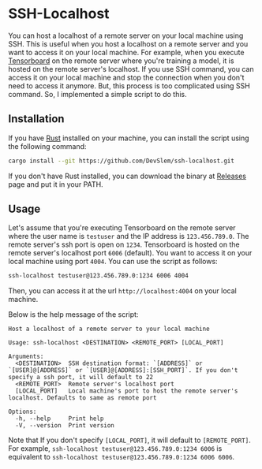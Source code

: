 # SSH-Localhost

You can host a localhost of a remote server on your local machine using SSH. This is useful when you host a localhost on a remote server and you want to access it on your local machine. For example, when you execute [Tensorboard](https://www.tensorflow.org/tensorboard) on the remote server where you're training a model, it is hosted on the remote server's localhost. If you use SSH command, you can access it on your local machine and stop the connection when you don't need to access it anymore. But, this process is too complicated using SSH command. So, I implemented a simple script to do this.

## Installation

If you have [Rust](https://www.rust-lang.org/) installed on your machine, you can install the script using the following command:

```bash
cargo install --git https://github.com/DevSlem/ssh-localhost.git
```

If you don't have Rust installed, you can download the binary at [Releases](https://github.com/DevSlem/ssh-localhost/releases) page and put it in your PATH.

## Usage

Let's assume that you're executing Tensorboard on the remote server where the user name is `testuser` and the IP address is `123.456.789.0`. The remote server's ssh port is open on `1234`. Tensorboard is hosted on the remote server's localhost port `6006` (default). You want to access it on your local machine using port `4004`. You can use the script as follows:

```bash
ssh-localhost testuser@123.456.789.0:1234 6006 4004
```

Then, you can access it at the url `http://localhost:4004` on your local machine.

Below is the help message of the script:

```
Host a localhost of a remote server to your local machine

Usage: ssh-localhost <DESTINATION> <REMOTE_PORT> [LOCAL_PORT]

Arguments:
  <DESTINATION>  SSH destination format: `[ADDRESS]` or `[USER]@[ADDRESS]` or `[USER]@[ADDRESS]:[SSH_PORT]`. If you don't specify a ssh port, it will default to 22
  <REMOTE_PORT>  Remote server's localhost port
  [LOCAL_PORT]   Local machine's port to host the remote server's localhost. Defaults to same as remote port

Options:
  -h, --help     Print help
  -V, --version  Print version
```

Note that If you don't specify `[LOCAL_PORT]`, it will default to `[REMOTE_PORT]`. For example, `ssh-localhost testuser@123.456.789.0:1234 6006` is equivalent to `ssh-localhost testuser@123.456.789.0:1234 6006 6006`.
